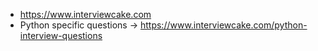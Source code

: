 * https://www.interviewcake.com
* Python specific questions -> https://www.interviewcake.com/python-interview-questions